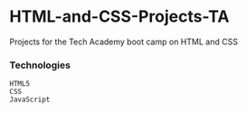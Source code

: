 # HTML-and-CSS-Projects-TA
Projects for the Tech Academy boot camp on HTML and CSS
### Technologies
```
HTML5
CSS
JavaScript
```

